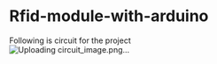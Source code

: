 # Rfid-module-with-arduino

Following is circuit for the project
<br>
![Uploading circuit_image.png…]()
